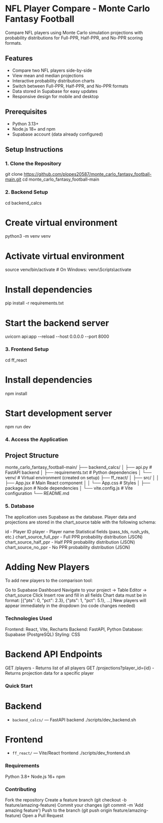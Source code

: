 # NFL Player Compare - Monte Carlo Fantasy Football

Compare NFL players using Monte Carlo simulation projections with probability distributions for Full-PPR, Half-PPR, and No-PPR scoring formats.

## Features

- Compare two NFL players side-by-side
- View mean and median projections
- Interactive probability distribution charts
- Switch between Full-PPR, Half-PPR, and No-PPR formats
- Data stored in Supabase for easy updates
- Responsive design for mobile and desktop

## Prerequisites

- Python 3.13+
- Node.js 18+ and npm
- Supabase account (data already configured)

## Setup Instructions

### 1. Clone the Repository
git clone https://github.com/plopes20587/monte_carlo_fantasy_football-main.git
cd monte_carlo_fantasy_football-main

### 2. Backend Setup
cd backend_calcs

# Create virtual environment
python3 -m venv venv

# Activate virtual environment
source venv/bin/activate  # On Windows: venv\Scripts\activate

# Install dependencies
pip install -r requirements.txt

# Start the backend server
uvicorn api:app --reload --host 0.0.0.0 --port 8000

### 3. Frontend Setup

cd ff_react

# Install dependencies
npm install

# Start development server
npm run dev

### 4. Access the Application

## Project Structure
monte_carlo_fantasy_football-main/
├── backend_calcs/
│   ├── api.py              # FastAPI backend
│   ├── requirements.txt    # Python dependencies
│   └── venv/              # Virtual environment (created on setup)
├── ff_react/
│   ├── src/
│   │   ├── App.jsx        # Main React component
│   │   └── App.css        # Styles
│   ├── package.json       # Node dependencies
│   └── vite.config.js     # Vite configuration
└── README.md

### 5. Database
The application uses Supabase as the database. Player data and projections are stored in the chart_source table with the following schema:

id - Player ID
player - Player name
Statistical fields (pass_tds, rush_yds, etc.)
chart_source_full_ppr - Full PPR probability distribution (JSON)
chart_source_half_ppr - Half PPR probability distribution (JSON)
chart_source_no_ppr - No PPR probability distribution (JSON)


# Adding New Players
To add new players to the comparison tool:

Go to Supabase Dashboard
Navigate to your project → Table Editor → chart_source
Click Insert row and fill in all fields
Chart data must be in format: [{"pts": 0, "pct": 2.3}, {"pts": 1, "pct": 5.1}, ...]
New players will appear immediately in the dropdown (no code changes needed)


### Technologies Used

Frontend: React, Vite, Recharts
Backend: FastAPI, Python
Database: Supabase (PostgreSQL)
Styling: CSS

# Backend API Endpoints

GET /players - Returns list of all players
GET /projections?player_id={id} - Returns projection data for a specific player


### Quick Start

# Backend
- `backend_calcs/` — FastAPI backend 
    ./scripts/dev_backend.sh

# Frontend
- `ff_react/` — Vite/React frontend 
    ./scripts/dev_frontend.sh

    
### Requirements
Python 3.8+
Node.js 16+
npm

### Contributing

Fork the repository
Create a feature branch (git checkout -b feature/amazing-feature)
Commit your changes (git commit -m 'Add amazing feature')
Push to the branch (git push origin feature/amazing-feature)
Open a Pull Request


